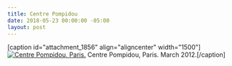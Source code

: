 ```yaml
---
title: Centre Pompidou
date: 2018-05-23 00:00:00 -05:00
layout: post
---
```


\[caption id="attachment\_1856" align="aligncenter" width="1500"\][![Centre Pompidou, Paris.](images/DSC03504-Edit-2.jpg)](https://kenbooth.net/1855-2/dsc03504-edit-2/) Centre Pompidou, Paris. March 2012.\[/caption\]
